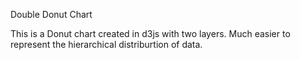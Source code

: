 Double Donut Chart

This is a Donut chart created in d3js with two layers. 
Much easier to represent the hierarchical distriburtion of data.

